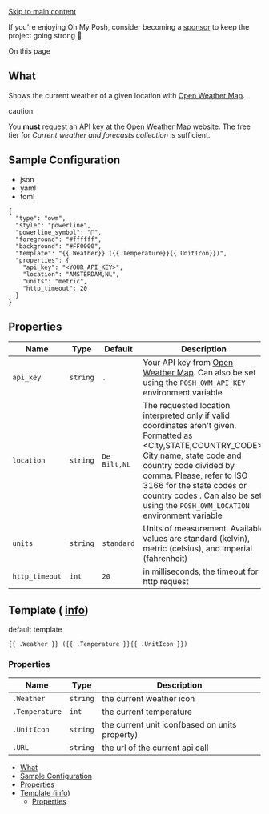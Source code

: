 [Skip to main content](https://ohmyposh.dev/docs/segments/web/owm#__docusaurus_skipToContent_fallback)

If you're enjoying Oh My Posh, consider becoming a [sponsor](https://github.com/sponsors/JanDeDobbeleer) to keep the project going strong 💪

On this page

## What [​](https://ohmyposh.dev/docs/segments/web/owm\#what "Direct link to What")

Shows the current weather of a given location with [Open Weather Map](https://openweathermap.org/).

caution

You **must** request an API key at the [Open Weather Map](https://openweathermap.org/price) website.
The free tier for _Current weather and forecasts collection_ is sufficient.

## Sample Configuration [​](https://ohmyposh.dev/docs/segments/web/owm\#sample-configuration "Direct link to Sample Configuration")

- json
- yaml
- toml

```codeBlockLines_e6Vv
{
  "type": "owm",
  "style": "powerline",
  "powerline_symbol": "",
  "foreground": "#ffffff",
  "background": "#FF0000",
  "template": "{{.Weather}} ({{.Temperature}}{{.UnitIcon}})",
  "properties": {
    "api_key": "<YOUR_API_KEY>",
    "location": "AMSTERDAM,NL",
    "units": "metric",
    "http_timeout": 20
  }
}

```

## Properties [​](https://ohmyposh.dev/docs/segments/web/owm\#properties "Direct link to Properties")

| Name | Type | Default | Description |
| --- | --- | --- | --- |
| `api_key` | `string` | `.` | Your API key from [Open Weather Map](https://openweathermap.org/). Can also be set using the `POSH_OWM_API_KEY` environment variable |
| `location` | `string` | `De Bilt,NL` | The requested location interpreted only if valid coordinates aren't given. Formatted as <City,STATE,COUNTRY\_CODE>. City name, state code and country code divided by comma. Please, refer to ISO 3166 for the state codes or country codes . Can also be set using the `POSH_OWM_LOCATION` environment variable |
| `units` | `string` | `standard` | Units of measurement. Available values are standard (kelvin), metric (celsius), and imperial (fahrenheit) |
| `http_timeout` | `int` | `20` | in milliseconds, the timeout for http request |

## Template ( [info](https://ohmyposh.dev/docs/configuration/templates)) [​](https://ohmyposh.dev/docs/segments/web/owm\#template-info "Direct link to template-info")

default template

```codeBlockLines_e6Vv
{{ .Weather }} ({{ .Temperature }}{{ .UnitIcon }})

```

### Properties [​](https://ohmyposh.dev/docs/segments/web/owm\#properties-1 "Direct link to Properties")

| Name | Type | Description |
| --- | --- | --- |
| `.Weather` | `string` | the current weather icon |
| `.Temperature` | `int` | the current temperature |
| `.UnitIcon` | `string` | the current unit icon(based on units property) |
| `.URL` | `string` | the url of the current api call |

- [What](https://ohmyposh.dev/docs/segments/web/owm#what)
- [Sample Configuration](https://ohmyposh.dev/docs/segments/web/owm#sample-configuration)
- [Properties](https://ohmyposh.dev/docs/segments/web/owm#properties)
- [Template (info)](https://ohmyposh.dev/docs/segments/web/owm#template-info)
  - [Properties](https://ohmyposh.dev/docs/segments/web/owm#properties-1)